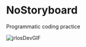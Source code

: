 # NoStoryboard

Programmatic coding practice

![jrIosDevGIF](https://user-images.githubusercontent.com/74436549/130866311-b298b1d5-4535-4132-94bf-2f4647efb1b4.gif)

